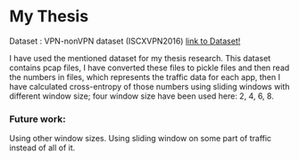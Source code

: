 # My Thesis


Dataset : VPN-nonVPN dataset (ISCXVPN2016) [link to Dataset!](https://www.unb.ca/cic/datasets/vpn.html)

I have used the mentioned dataset for my thesis research. This dataset contains pcap files, I have converted these files to pickle files and then read the numbers in files, which represents the traffic data for each app, then I have calculated cross-entropy of those numbers using sliding windows with different window size; four window size have been used here: 2, 4, 6, 8.

### Future work:

Using other window sizes.
Using sliding window on some part of traffic instead of all of it.

